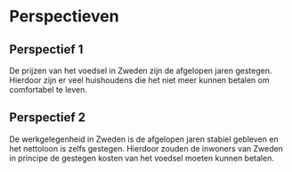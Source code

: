 # Perspectieven

## Perspectief 1
De prijzen van het voedsel in Zweden zijn de afgelopen jaren gestegen. Hierdoor zijn er veel huishoudens die het niet meer kunnen betalen om comfortabel te leven.

## Perspectief 2
De werkgelegenheid in Zweden is de afgelopen jaren stabiel gebleven en het nettoloon is zelfs gestegen. Hierdoor zouden de inwoners van Zweden in principe de gestegen kosten van het voedsel moeten kunnen betalen.
